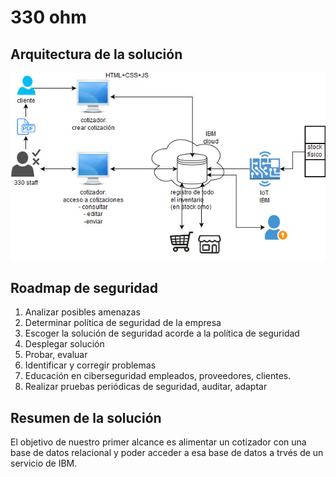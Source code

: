 # 330 ohm

## Arquitectura de la solución

![flowsolutio](img/330flow.jpg)
## Roadmap de seguridad

1. Analizar posibles amenazas
2. Determinar política de seguridad de la empresa
3. Escoger la solución de seguridad acorde a la política de seguridad
4. Desplegar solución
5. Probar, evaluar
6. Identificar y corregir problemas
7. Educación en ciberseguridad empleados, proveedores, clientes.
8. Realizar pruebas periódicas de seguridad, auditar, adaptar

## Resumen de la solución

El objetivo de nuestro primer alcance es alimentar un cotizador con una base de datos relacional y poder acceder a esa base de datos a trvés de un servicio de IBM.